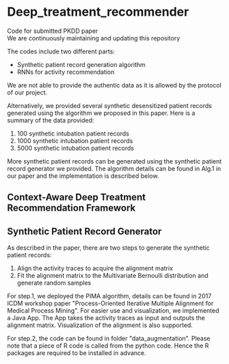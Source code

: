 # Deep_treatment_recommender
Code for submitted PKDD paper  
We are continuously maintaining and updating this repository  

The codes include two different parts:
+ Synthetic patient record generation algorithm
+ RNNs for activity recommendation

We are not able to provide the authentic data as it is allowed by the protocol of our project.

Alternatively, we provided several synthetic desensitized patient records generated using the algorithm we proposed in this paper. Here is a summary of the data provided:
1. 100 synthetic intubation patient records
2. 1000 synthetic intubation patient records
3. 5000 synthetic intubation patient records

More synthetic patient records can be generated using the synthetic patient record generator we provided. The algorithm details can be found in Alg.1 in our paper and the implementation is described below. 


## Context-Aware Deep Treatment Recommendation Framework



## Synthetic Patient Record Generator
As described in the paper, there are two steps to generate the synthetic patient records:
1. Align the activity traces to acquire the alignment matrix
2. Fit the alignment matrix to the Multivariate Bernoulli distribution and generate random samples

For step.1, we deployed the PIMA algorithm, details can be found in 2017 ICDM workshop paper "Process-Oriented Iterative Multiple Alignment for Medical Process Mining". For easier use and visualization, we implemented a Java App. The App takes the activity traces as input and outputs the alignment matrix. Visualization of the alignment is also supported. 

For step.2, the code can be found in folder "data_augmentation". Please note that a piece of R code is called from the python code. Hence the R packages are required to be installed in advance. 

